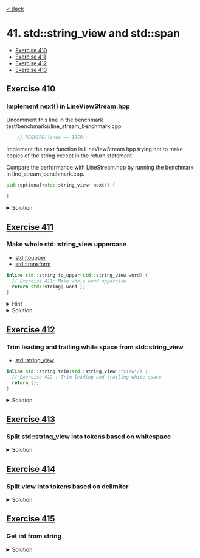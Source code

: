 [< Back](README.md)

# 41. std::string_view and std::span

* [Exercise 410](#exercise-410)
* [Exercise 411](#exercise-411)
* [Exercise 412](#exercise-412)
* [Exercise 413](#exercise-413)

## Exercise 410

### Implement next() in LineViewStream.hpp

Uncomment this line in the benchmark test/benchmarks/line_stream_benchmark.cpp

```cpp
    // REQUIRE(lines == 1950);
```

Implement the next function in LineViewStream.hpp trying not to make copies of 
the string except in the return statement.

Compare the performance with LineStream.hpp by running the benchmark in
line_stream_benchmark.cpp.

```cpp
std::optional<std::string_view> next() {
    
}
```

<details>
   <summary>Solution</summary>

```cpp
  std::optional<std::string_view> next() {
    std::size_t pos = view.find('\n');
    if (pos == std::string::npos)
      return {};

    auto line = view.substr(0, pos);
    view.remove_prefix(pos + 1);
    return { line };
  }
```

</details>

## [Exercise 411][1]

### Make whole std::string_view uppercase

* [std::toupper][3]
* [std::transform][4]

```cpp
inline std::string to_upper(std::string_view word) {
  // Exercise 411: Make whole word uppercase
  return std::string{ word };
}
```

<details>
   <summary>Hint</summary>

```cpp
  auto toupper = [](unsigned char c) {
    return static_cast<char>(std::toupper(c));
  };
```

</details>

<details>
   <summary>Solution</summary>

```cpp
inline std::string to_upper(std::string_view word) {
  std::string ret;
  ret.reserve(word.size());
  auto toupper = [](unsigned char c) {
    return static_cast<char>(std::toupper(c));
  };
  std::transform(word.begin(), word.end(), ret.begin(), toupper);
  return ret;
}
```

</details>

## [Exercise 412][1]

### Trim leading and trailing white space from std::string_view

* [std::string_view][2]

```cpp
inline std::string trim(std::string_view /*view*/) {
  // Exercise 412 : Trim leading and trailing white space
  return {};
}
```

<details>
   <summary>Solution</summary>

```cpp
inline std::string trim(std::string_view view) {
  auto start_it = std::find_if_not(view.begin(), view.end(), ::isspace);
  auto end_it = std::find_if_not(view.rbegin(), view.rend(), ::isspace);
  return std::string{ start_it, end_it.base() };
}
```

</details>

## [Exercise 413][1]

### Split std::string_view into tokens based on whitespace

<details>
   <summary>Solution</summary>

```cpp
inline std::vector<std::string> split(std::string_view view) {
  std::vector<std::string> tokens;

  auto start = view.begin();
  const auto stop = view.end();

  while (start < stop) {
    auto start_word = std::find_if_not(start, stop, ::isspace);
    auto end_word = std::find_if(start_word, stop, ::isspace);
    tokens.emplace_back(start_word, end_word);
    start = end_word;
  }

  return tokens;
}
```

</details>

## [Exercise 414][1]

### Split view into tokens based on delimiter

<details>
   <summary>Solution</summary>

```cpp
inline std::vector<std::string> split(std::string_view view, char delimiter) {
  std::vector<std::string> tokens;

  auto start = view.begin();
  const auto stop = view.end();

  auto is_comma = [delimiter](char c) { return c == delimiter; };

  while (start < stop) {
    auto start_word = std::find_if_not(start, stop, is_comma);
    auto end_word = std::find_if(start_word, stop, is_comma);
    tokens.emplace_back(start_word, end_word);
    start = end_word;
  }

  return tokens;
}
```

</details>

## [Exercise 415][1]

### Get int from string

<details>
   <summary>Solution</summary>

```cpp
inline int to_int(std::string_view word) {
  int value{};
  std::from_chars(word.data(), word.data() + word.size(), value);
  return value;
}
```

</details>

[1]: 41_exercises.cpp
[2]: https://en.cppreference.com/w/cpp/string/basic_string_view/basic_string_view
[3]: https://en.cppreference.com/w/cpp/string/byte/toupper
[4]: https://en.cppreference.com/w/cpp/algorithm/transform
